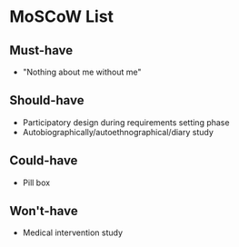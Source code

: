 # MoSCoW List

## Must-have

- "Nothing about me without me"

## Should-have

- Participatory design during requirements setting phase
- Autobiographically/autoethnographical/diary study

## Could-have

- Pill box

## Won't-have

- Medical intervention study
